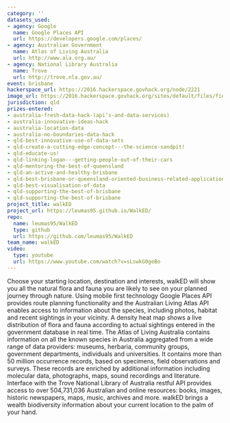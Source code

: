 ```yaml
---
category: ''
datasets_used:
- agency: Google
  name: Google Places API
  url: https://developers.google.com/places/
- agency: Australian Government
  name: Atlas of Living Australia
  url: http://www.ala.org.au/
- agency: National Library Australia
  name: Trove
  url: http://trove.nla.gov.au/
event: brisbane
hackerspace_url: https://2016.hackerspace.govhack.org/node/2221
image_url: https://2016.hackerspace.govhack.org/sites/default/files/field/image/walked.png
jurisdiction: qld
prizes-entered:
- australia-fresh-data-hack-(api’s-and-data-services)
- australia-innovative-ideas-hack
- australia-location-data
- australia-no-boundaries-data-hack
- qld-best-innovative-use-of-data-sets
- qld-create-a-cutting-edge-concept---the-science-sandpit!
- qld-educate-us!
- qld-linking-logan---getting-people-out-of-their-cars
- qld-mentoring-the-best-of-queensland
- qld-an-active-and-healthy-brisbane
- qld-best-brisbane-or-queensland-oriented-business-related-application
- qld-best-visualisation-of-data
- qld-supporting-the-best-of-brisbane
- qld-supporting-the-best-of-brisbane
project_title: walkED
project_url: https://leumas95.github.io/WalkED/
repo:
  name: leumas95/WalkED
  type: github
  url: https://github.com/leumas95/WalkED
team_name: walkED
video:
  type: youtube
  url: https://www.youtube.com/watch?v=sLswkG0geBo
---
```


Choose your starting location, destination and interests, walkED will show you all the natural flora and fauna you are likely to see on your planned journey through nature. Using mobile first technology Google Places API provides route planning functionality and the Australian Living Atlas API enables access to information about the species, including photos, habitat and recent sightings in your vicinity. A density heat map shows a live distribution of flora and fauna according to actual sightings entered in the government database in real time.
The Atlas of Living Australia contains information on all the known species in Australia aggregated from a wide range of data providers: museums, herbaria, community groups, government departments, individuals and universities. It contains more than 50 million occurrence records, based on specimens, field observations and surveys. These records are enriched by additional information including molecular data, photographs, maps, sound recordings and literature. Interface with the Trove National Library of Australia restful API provides access to over 504,731,036 Australian and online resources: books, images, historic newspapers, maps, music, archives and more.
walkED brings a wealth biodiversity information about your current location to the palm of your hand.